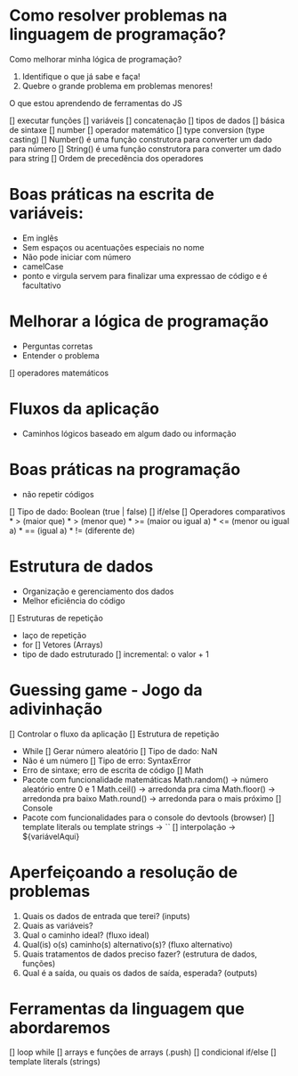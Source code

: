 # Como resolver problemas na linguagem de programação?
Como melhorar minha lógica de programação?

1. Identifique o que já sabe e faça!
2. Quebre o grande problema em problemas menores!

O que estou aprendendo de ferramentas do JS

[] executar funções
[] variáveis
[] concatenação
[] tipos de dados
[] básica de sintaxe
[] number
[] operador matemático
  [] type conversion (type casting)
  [] Number() é uma função construtora para converter um dado para número
  [] String() é uma função construtora para converter um dado para string
[] Ordem de precedência dos operadores

# Boas práticas na escrita de variáveis:
- Em inglês
- Sem espaços ou acentuações especiais no nome
- Não pode iniciar com número 
- camelCase
- ponto e virgula servem para finalizar uma expressao de código e é facultativo

# Melhorar a lógica de programação

- Perguntas corretas
- Entender o problema

[] operadores matemáticos

# Fluxos da aplicação

- Caminhos lógicos baseado em algum dado ou informação

# Boas práticas na programação

- não repetir códigos

[] Tipo de dado: Boolean (true | false)
[] if/else
[] Operadores comparativos
    * > (maior que)
    * > (menor que)
    * >= (maior ou igual a)
    * <= (menor ou igual a)
    * == (igual a)
    * != (diferente de)

# Estrutura de dados

- Organização e gerenciamento dos dados
- Melhor eficiência do código

[] Estruturas de repetição
  - laço de repetição
  - for
[] Vetores (Arrays)
  - tipo de dado estruturado
[] incremental: o valor + 1

# Guessing game - Jogo da adivinhação
[] Controlar o fluxo da aplicação
[] Estrutura de repetição
  - While
[] Gerar número aleatório
[] Tipo de dado: NaN
  - Não é um número
[] Tipo de erro: SyntaxError
  - Erro de sintaxe; erro de escrita de código
[] Math
  - Pacote com funcionalidade matemáticas
  Math.random() -> número aleatório entre 0 e 1
  Math.ceil() -> arredonda pra cima
  Math.floor() -> arredonda pra baixo
  Math.round() -> arredonda para o mais próximo
[] Console
  - Pacote com funcionalidades para o console do devtools (browser)
[] template literals ou template strings -> ``
[] interpolação -> ${variávelAqui}

# Aperfeiçoando a resolução de problemas

1. Quais os dados de entrada que terei? (inputs)
2. Quais as variáveis?
3. Qual o caminho ideal? (fluxo ideal)
4. Qual(is) o(s) caminho(s) alternativo(s)? (fluxo alternativo)
5. Quais tratamentos de dados preciso fazer? (estrutura de dados, funções)
6. Qual é a saída, ou quais os dados de saída, esperada? (outputs)

# Ferramentas da linguagem que abordaremos
[] loop while
[] arrays e funções de arrays (.push)
[] condicional if/else
[] template literals (strings)